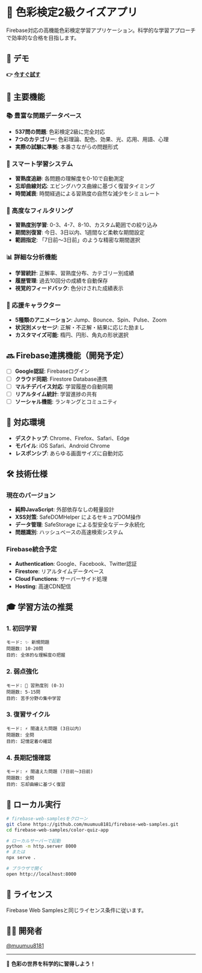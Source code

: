 # 🎯 色彩検定2級クイズアプリ

Firebase対応の高機能色彩検定学習アプリケーション。科学的な学習アプローチで効率的な合格を目指します。

## 🚀 デモ

**👉 [今すぐ試す](https://muumuu8181.github.io/firebase-web-samples/color-quiz-app/)**

## 🌟 主要機能

### 📚 豊富な問題データベース
- **537問の問題**: 色彩検定2級に完全対応
- **7つのカテゴリー**: 色彩理論、配色、効果、光、応用、用語、心理
- **実際の試験に準拠**: 本番さながらの問題形式

### 🧠 スマート学習システム
- **習熟度追跡**: 各問題の理解度を0-10で自動測定
- **忘却曲線対応**: エビングハウス曲線に基づく復習タイミング
- **時間減衰**: 時間経過による習熟度の自然な減少をシミュレート

### 🎯 高度なフィルタリング
- **習熟度別学習**: 0-3、4-7、8-10、カスタム範囲での絞り込み
- **期間別復習**: 今日、3日以内、1週間など柔軟な期間設定
- **範囲指定**: 「7日前〜3日前」のような精密な期間選択

### 📊 詳細な分析機能
- **学習統計**: 正解率、習熟度分布、カテゴリー別成績
- **履歴管理**: 過去10回分の成績を自動保存
- **視覚的フィードバック**: 色分けされた成績表示

### 🎨 応援キャラクター
- **5種類のアニメーション**: Jump、Bounce、Spin、Pulse、Zoom
- **状況別メッセージ**: 正解・不正解・結果に応じた励まし
- **カスタマイズ可能**: 楕円、円形、角丸の形状選択

## 🔜 Firebase連携機能（開発予定）

- [ ] **Google認証**: Firebaseログイン
- [ ] **クラウド同期**: Firestore Database連携
- [ ] **マルチデバイス対応**: 学習履歴の自動同期
- [ ] **リアルタイム統計**: 学習進捗の共有
- [ ] **ソーシャル機能**: ランキングとコミュニティ

## 📱 対応環境

- **デスクトップ**: Chrome、Firefox、Safari、Edge
- **モバイル**: iOS Safari、Android Chrome
- **レスポンシブ**: あらゆる画面サイズに自動対応

## 🛠️ 技術仕様

### 現在のバージョン
- **純粋JavaScript**: 外部依存なしの軽量設計
- **XSS対策**: SafeDOMHelper によるセキュアDOM操作
- **データ管理**: SafeStorage による型安全なデータ永続化
- **問題識別**: ハッシュベースの高速検索システム

### Firebase統合予定
- **Authentication**: Google、Facebook、Twitter認証
- **Firestore**: リアルタイムデータベース
- **Cloud Functions**: サーバーサイド処理
- **Hosting**: 高速CDN配信

## 🎓 学習方法の推奨

### 1. 初回学習
```
モード: ✨ 新規問題
問題数: 10-20問
目的: 全体的な理解度の把握
```

### 2. 弱点強化
```
モード: 🎯 習熟度別 (0-3)
問題数: 5-15問
目的: 苦手分野の集中学習
```

### 3. 復習サイクル
```
モード: ⚡ 間違えた問題 (3日以内)
問題数: 全問
目的: 記憶定着の確認
```

### 4. 長期記憶確認
```
モード: ⚡ 間違えた問題 (7日前〜3日前)
問題数: 全問
目的: 忘却曲線に基づく復習
```

## 🚀 ローカル実行

```bash
# firebase-web-samplesをクローン
git clone https://github.com/muumuu8181/firebase-web-samples.git
cd firebase-web-samples/color-quiz-app

# ローカルサーバーで起動
python -m http.server 8000
# または
npx serve .

# ブラウザで開く
open http://localhost:8000
```

## 📄 ライセンス

Firebase Web Samplesと同じライセンス条件に従います。

## 👨‍💻 開発者

[@muumuu8181](https://github.com/muumuu8181)

---

🎨 **色彩の世界を科学的に習得しよう！**